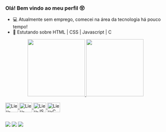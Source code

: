 ### Olá! Bem vindo ao meu perfil 😵

- 💻 Atualmente sem emprego, comecei na área da tecnologia há pouco tempo!
- 🧩 Estutando sobre HTML | CSS | Javascript | C

<div align="center">
  <a href="https://github.com/Lieuvamp">
  <img height="180em" src="https://github-readme-stats.vercel.app/api?username=Lieuvamp&show_icons=true&theme=dark&include_all_commits=true&count_private=true"/>
  <img height="180em" src="https://github-readme-stats.vercel.app/api/top-langs/?username=Lieuvamp&layout=compact&langs_count=7&theme=dark"/>
</div>

</div>
<div style="display: inline_block"><br>
  <img align="center" alt="Lieu-HTML" height="30" width="40" src="https://cdn.jsdelivr.net/gh/devicons/devicon/icons/html5/html5-original.svg">
  <img align="center" alt="Lieu-CSS" height="30" width="40" src="https://cdn.jsdelivr.net/gh/devicons/devicon/icons/css3/css3-original.svg">
  <img align="center" alt="Lieu-JS" height="30" width="40" src="https://cdn.jsdelivr.net/gh/devicons/devicon/icons/javascript/javascript-original.svg">
  <img align="center" alt="Lieu-C" height="30" width="40" src="https://cdn.jsdelivr.net/gh/devicons/devicon/icons/c/c-original.svg">
</div>

  ##
  
<div> 
  <a href="https://www.instagram.com/leosxnt/" target="_blank"><img src="https://img.shields.io/badge/-Instagram-%23E4405F?style=for-the-badge&logo=instagram&logoColor=white" target="_blank"></a>
  <a href = "mailto:Lieuprod@gmail.com"><img src="https://img.shields.io/badge/-Gmail-%23333?style=for-the-badge&logo=gmail&logoColor=white" target="_blank"></a>
  <a href="https://www.linkedin.com/in/leonardo-murilo-ba2430223/" target="_blank"><img src="https://img.shields.io/badge/-LinkedIn-%230077B5?style=for-the-badge&logo=linkedin&logoColor=white" target="_blank"></a> 
</div>
